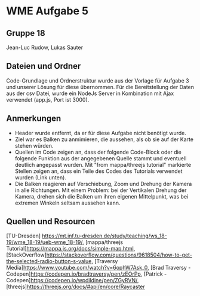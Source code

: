# WME Aufgabe 5

## Gruppe 18
Jean-Luc Rudow, 
Lukas Sauter

## Dateien und Ordner
Code-Grundlage und Ordnerstruktur wurde aus der Vorlage für Aufgabe 3 und unserer Lösung für diese übernommen. Für die Bereitstellung der Daten aus der csv Datei, wurde ein NodeJs Server in Kombination mit Ajax verwendet (app.js, Port ist 3000).

## Anmerkungen
* Header wurde entfernt, da er für diese Aufgabe nicht benötigt wurde.
* Ziel war es Balken zu anmimieren, die aussehen, als ob sie auf der Karte stehen würden.
* Quellen im Code zeigen an, dass der folgende Code-Block oder die folgende Funktion aus der angegebenen Quelle stammt und eventuell deutlich angepasst wurden. Mit "from mappa/threejs tutorial" markierte Stellen zeigen an, dass ein Teile des Codes des Tutorials verwendet wurden (Link unten).
* Die Balken reagieren auf Verschiebung, Zoom und Drehung der Kamera in alle Richtungen. Mit einem Problem: bei der Vertikalen Drehung der Kamera, drehen sich die Balken um ihren eigenen Mittelpunkt, was bei extremen Winkeln seltsam aussehen kann.
 
## Quellen und Resourcen
[TU-Dresden] https://mt.inf.tu-dresden.de/study/teaching/ws_18-19/wme_18-19/ueb-wme_18-19/,
[mappa/threejs Tutorial]https://mappa.js.org/docs/simple-map.html,
[StackOverflow]https://stackoverflow.com/questions/9618504/how-to-get-the-selected-radio-button-s-value,
[Traversy Media]https://www.youtube.com/watch?v=6ophW7Ask_0,
[Brad Traversy - Codepen]https://codepen.io/bradtraversy/pen/zEOrPp,
[Patrick - Codepen]https://codepen.io/wpdildine/pen/ZGyRVN/,
[threejs]https://threejs.org/docs/#api/en/core/Raycaster